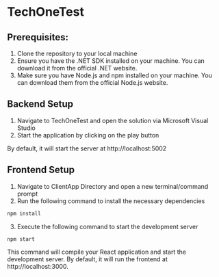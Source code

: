 # TechOneTest

## Prerequisites:
1. Clone the repository to your local machine
2. Ensure you have the .NET SDK installed on your machine. You can download it from the official .NET website.
3. Make sure you have Node.js and npm installed on your machine. You can download them from the official Node.js website.

## Backend Setup
1. Navigate to TechOneTest and open the solution via Microsoft Visual Studio
2. Start the application by clicking on the play button

By default, it will start the server at http://localhost:5002

## Frontend Setup
1. Navigate to ClientApp Directory and open a new terminal/command prompt
2. Run the following command to install the necessary dependencies

```bash
npm install
```

3. Execute the following command to start the development server

```bash
npm start
```

This command will compile your React application and start the development server. By default, it will run the frontend at http://localhost:3000.